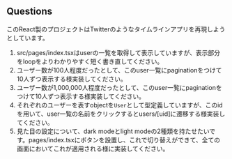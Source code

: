 ## Questions

このReact製のプロジェクトはTwitterのようなタイムラインアプリを再現しようとしています。

1. src/pages/index.tsxはuserの一覧を取得して表示していますが、表示部分をloopをよりわかりやすく短く書き直してください。
2. ユーザー数が100人程度だったとして、このuser一覧にpaginationをつけて10人ずつ表示する様実装してください。
3. ユーザー数が1,000,000人程度だったとして、このuser一覧にpaginationをつけて10人ずつ表示する様実装してください。
4. それぞれのユーザーを表すobjectを`User`として型定義していますが、このidを用いて、user一覧の名前をクリックするとusers/[uid]に遷移する様実装してください。
5. 見た目の設定について、dark modeとlight modeの2種類を持たせたいです。pages/index.tsxにボタンを設置し、これで切り替えができて、全ての画面においてこれが適用される様に実装してください。